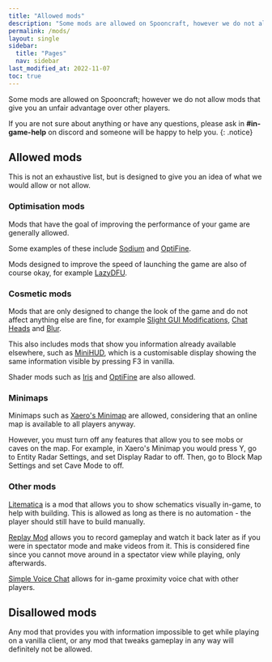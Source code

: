 ```yaml
---
title: "Allowed mods"
description: "Some mods are allowed on Spooncraft, however we do not allow mods that give you an unfair advantage over other players."
permalink: /mods/
layout: single
sidebar:
  title: "Pages"
  nav: sidebar
last_modified_at: 2022-11-07
toc: true
---
```


Some mods are allowed on Spooncraft; however we do not allow mods that give you an unfair advantage over other players.

If you are not sure about anything or have any questions, please ask in **#in-game-help** on discord and someone will be happy to help you.
{: .notice}

## Allowed mods

This is not an exhaustive list, but is designed to give you an idea of what we would allow or not allow.

### Optimisation mods
Mods that have the goal of improving the performance of your game are generally allowed.

Some examples of these include [Sodium](https://modrinth.com/mod/sodium) and [OptiFine](https://optifine.net/home).

Mods designed to improve the speed of launching the game are also of course okay, for example [LazyDFU](https://modrinth.com/mod/lazydfu).

### Cosmetic mods
Mods that are only designed to change the look of the game and do not affect anything else are fine, for example [Slight GUI Modifications](https://modrinth.com/mod/slight-gui-modifications), [Chat Heads](https://modrinth.com/mod/chat-heads) and [Blur](https://modrinth.com/mod/blur-fabric).

This also includes mods that show you information already available elsewhere, such as [MiniHUD](https://www.curseforge.com/minecraft/mc-mods/minihud), which is a customisable display showing the same information visible by pressing F3 in vanilla.

Shader mods such as [Iris](https://irisshaders.net/) and [OptiFine](https://optifine.net/home) are also allowed.

### Minimaps
Minimaps such as [Xaero's Minimap](https://www.curseforge.com/minecraft/mc-mods/xaeros-minimap/) are allowed, considering that an online map is available to all players anyway.

However, you must turn off any features that allow you to see mobs or caves on the map. For example, in Xaero's Minimap you would press Y, go to Entity Radar Settings, and set Display Radar to off. Then, go to Block Map Settings and set Cave Mode to off.

### Other mods
[Litematica](https://www.curseforge.com/minecraft/mc-mods/litematica) is a mod that allows you to show schematics visually in-game, to help with building. This is allowed as long as there is no automation - the player should still have to build manually.

[Replay Mod](https://www.replaymod.com/download/) allows you to record gameplay and watch it back later as if you were in spectator mode and make videos from it. This is considered fine since you cannot move around in a spectator view while playing, only afterwards.

[Simple Voice Chat](https://modrinth.com/mod/simple-voice-chat) allows for in-game proximity voice chat with other players.

## Disallowed mods

Any mod that provides you with information impossible to get while playing on a vanilla client, or any mod that tweaks gameplay in any way will definitely not be allowed.
